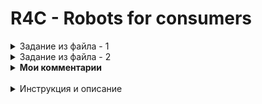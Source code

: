 # R4C - Robots for consumers

<details>
  <summary>Задание из файла - 1</summary>
  R4C - Robots for consumers
  Небольшая предыстория.
Давным-давно, в далёкой-далёкой галактике, была компания производящая различных 
роботов. 

Каждый робот(**Robot**) имел определенную модель выраженную двух-символьной 
последовательностью(например R2). Одновременно с этим, модель имела различные 
версии(например D2). Напоминает популярный телефон различных моделей(11,12,13...) и его версии
(X,XS,Pro...). Вне компании роботов чаще всего называли по серийному номеру, объединяя модель и версию(например R2-D2).

Также у компании были покупатели(**Customer**) которые периодически заказывали того или иного робота. 

Когда роботов не было в наличии - заказы покупателей(**Order**) попадали в список ожидания.

Что делает данный код?
Это заготовка для сервиса, который ведет учет произведенных роботов,а также 
выполняет некие операции связанные с этим процессом.

Сервис нацелен на удовлетворение потребностей трёх категорий пользователей:
- Технические специалисты компании. Они будут присылать информацию
- Менеджмент компании. Они будут запрашивать информацию
- Клиенты. Им будут отправляться информация

 Как с этим работать?
- Создать для этого проекта репозиторий на GitHub
- Открыть данный проект в редакторе/среде разработки которую вы используете
- Ознакомиться с задачами в файле tasks.md
- Написать понятный и поддерживаемый код для каждой задачи 
- Сделать по 1 отдельному PR с решением для каждой задачи
- Прислать ссылку на своё решение
</details>

<details>
  <summary>Задание из файла - 2</summary>
Task 1. От технического специалиста компании.
Создать API-endpoint, принимающий и обрабатывающий информацию в формате JSON. 
В результате web-запроса на этот endpoint, в базе данных появляется запись 
отражающая информацию о произведенном на заводе роботе. 

_**Примечание от старшего технического специалиста**_: 
Дополнительно предусмотреть валидацию входных данных, на соответствие существующим в системе моделям.
Пример входных данных:
{"model":"R2","version":"D2","created":"2022-12-31 23:59:59"}<br />
{"model":"13","version":"XS","created":"2023-01-01 00:00:00"}<br />
{"model":"X5","version":"LT","created":"2023-01-01 00:00:01"}<br />

Task 2. От директора компании
**User Story**: Я как директор хочу иметь возможность скачать по прямой ссылке Excel-файл со сводкой по суммарным показателям производства роботов за последнюю неделю. 
_**Примечание от менеджера**_. Файл должен включать в себя несколько страниц, на каждой из которых представлена информация об одной модели, но с детализацией по версии. 
Схематично для случая с моделью "R2":<br />
|Модель|Версия|Количество за неделю|<br />
|  R2  |  D2  |       32           |<br />
|  R2  |  A1  |       41           |<br />
|  R2  |  С8  |       99           |<br />
Task 3. От клиента компании.
**Job story**: Если я оставляю заказ на робота, и его нет в наличии, я готов подождать до момента появления робота. После чего, пожалуйста пришлите мне письмо.
_**Примечание от менеджера**_: Письмо должно быть следующего формата
Добрый день!
Недавно вы интересовались нашим роботом модели X, версии Y. 
Этот робот теперь в наличии. Если вам подходит этот вариант - пожалуйста, свяжитесь с нами
где Х и Y это соответственно модель и версия робота.

_**Примечание от старшего технического специалиста**_: 
Постарайтесь не переопределять встроенные методы модели. 
Также стремитесь не смешивать контексты обработки данных и бизнес-логику. 
Рекомендуется использовать механизм сигналов предусмотренный в фреймворке.
</details>

<details>
  <summary><b>Мои комментарии</b></summary>
- валидация данных на входе реализована с помощью инструмента django forms.<br />  
- несмотря на рекомендацию - не менять модели, был сделан малюююсенький апгрейд  - к order был добавлен атрибут informed, для исключения двойного информирования клиента. <br />   
- там, где запрос на создание - требуется метод POST, где запрос данных - GET <br />
- задание не сверхсложное, но сразу было непонятно, куда расставлять вьюхи, поэтому руководствовался правилом - вью поближе к модели <br />
- пулреквесты выполнены по папкам (как будто по таскам))<br />
- вместо send_mail выполнена заглушка из принтов <br />
- было отмечено не применять DRF<br />
- для ознакомления, самое удобное развернуть докер-контейнер (скрипты прилагаются) и запускать батники из папки bats!
</details>

  <br />

  <details>
  <summary>Инструкция и описание</summary>
# В результате проделанной работы, реализован сервис бэка компании, производящей роботов.<br />
Менеджер имеет возможность получать статистику о робатах произведенных за прошлую неделю.<br />
Клиенты могут оставлять заказы, в случае отсутствия в наличии робота, в сервисе будет установлена автоматическая напоминалка, <br /> и в случае производства востребованного робота, клиенту будет отправлен email с приглашением в офис.

# Команды работы с сервисом:
- Создание новой записи о роботе:
```cmd
  curl "http://127.0.0.1:8000/api/v1/robots/new" --header "Content-Type: application/json" --data "{\"model\":\"O2\",\"version\":\"K2\",\"created\":\"2023-10-03 23:59:59\"}"
```
- Создание записи о новом клиенте:
```cmd
curl "http://127.0.0.1:8000/api/v1/customers/add" --header "Content-Type: application/json" --data-raw "{\"email\":\"IlonMask7@tesla.com\"}"}
```

- Создание записи о новом заказе:
```cmd
curl "http://127.0.0.1:8000/api/v1/orders/add" --header "Content-Type: application/json" --data-raw "{\"customer\":\"5\", \"robot_serial\": \"O2-K2\"}
```

- Получение отчета о готовых роботах за неделю по прямой ссылке:
```cmd
http://127.0.0.1:8000/api/v1/robots/report
```

# Также, можно импортировать файл robots.postman_collection.json в программу postman, и использовать готовые запросы
# Кроме того, для удобства, после клонирования репозитория, можно выполнить команду docker-compose up, и запустить готовый сервис
# А еще, в папке bats! есть батники с набором команд, для быстрого старта работы с сервисом

</details>





